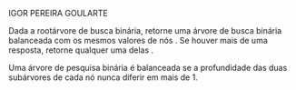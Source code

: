 IGOR PEREIRA GOULARTE

Dada a rootárvore de busca binária, retorne uma árvore de busca binária balanceada com os mesmos valores de nós . Se houver mais de uma resposta, retorne qualquer uma delas .

Uma árvore de pesquisa binária é balanceada se a profundidade das duas subárvores de cada nó nunca diferir em mais de 1.

